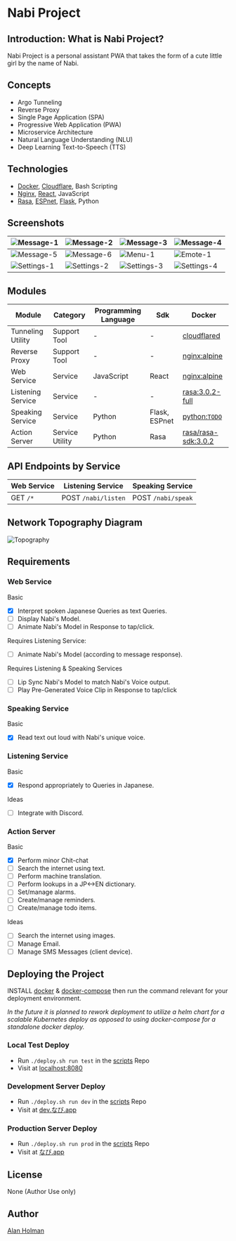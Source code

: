 # Nabi Project

## Introduction: What is Nabi Project?

Nabi Project is a personal assistant PWA that takes the form of a cute little girl by the name of Nabi.

## Concepts

- Argo Tunneling
- Reverse Proxy
- Single Page Application (SPA)
- Progressive Web Application (PWA)
- Microservice Architecture
- Natural Language Understanding (NLU)
- Deep Learning Text-to-Speech (TTS)

## Technologies

- [Docker](https://www.docker.com/), [Cloudflare](https://www.cloudflare.com/), Bash Scripting
- [Nginx](https://www.nginx.com/), [React](https://reactjs.org/), JavaScript
- [Rasa](https://rasa.com/), [ESPnet](https://github.com/espnet/espnet), [Flask](https://flask.palletsprojects.com/en/2.0.x/), Python

## Screenshots

| ![Message-1](docs/Screenshots/Message-1.png) | ![Message-2](docs/Screenshots/Message-2.png) | ![Message-3](docs/Screenshots/Message-3.png) | ![Message-4](docs/Screenshots/Message-4.png) |
|-|-|-|-|
| ![Message-5](docs/Screenshots/Message-5.png) | ![Message-6](docs/Screenshots/Message-6.png) | ![Menu-1](docs/Screenshots/Menu-1.png) | ![Emote-1](docs/Screenshots/Emote-1.png) |
| ![Settings-1](docs/Screenshots/Settings-1.png) | ![Settings-2](docs/Screenshots/Settings-2.png) | ![Settings-3](docs/Screenshots/Settings-3.png) | ![Settings-4](docs/Screenshots/Settings-4.png) |

## Modules

| Module | Category  | Programming Language | Sdk | Docker |
| ------ | --------- | -------------------- | -------- | ------ |
|Tunneling Utility|Support Tool|-|-|[cloudflared](https://hub.docker.com/r/cloudflare/cloudflared)|
|Reverse Proxy|Support Tool|-|-|[nginx:alpine](https://hub.docker.com/_/nginx)|
|Web Service|Service|JavaScript|React|[nginx:alpine](https://hub.docker.com/_/nginx)|
|Listening Service|Service|-|-|[rasa:3.0.2-full](https://hub.docker.com/r/rasa/)|
|Speaking Service|Service|Python|Flask, ESPnet|[python:`TODO`](https://hub.docker.com/_/python/)|
|Action Server|Service Utility|Python|Rasa|[rasa/rasa-sdk:3.0.2](https://hub.docker.com/r/rasa/rasa-sdk)|

## API Endpoints by Service

| Web Service | Listening Service   | Speaking Service   |
| ----------- | ------------------- | ------------------ |
| GET `/*`    | POST `/nabi/listen` | POST `/nabi/speak` |

## Network Topography Diagram

![Topography](docs/Images/Network-Topography.png)

## Requirements

### Web Service

Basic

- [x] Interpret spoken Japanese Queries as text Queries.
- [ ] Display Nabi's Model.
- [ ] Animate Nabi's Model in Response to tap/click.

Requires Listening Service:

- [ ] Animate Nabi's Model (according to message response).

Requires Listening & Speaking Services

- [ ] Lip Sync Nabi's Model to match Nabi's Voice output.
- [ ] Play Pre-Generated Voice Clip in Response to tap/click

### Speaking Service

Basic

- [x] Read text out loud with Nabi's unique voice.

### Listening Service

Basic

- [x] Respond appropriately to Queries in Japanese.

Ideas

- [ ] Integrate with Discord.

### Action Server

Basic

- [x] Perform minor Chit-chat
- [ ] Search the internet using text.
- [ ] Perform machine translation.
- [ ] Perform lookups in a JP<->EN dictionary.
- [ ] Set/manage alarms.
- [ ] Create/manage reminders.
- [ ] Create/manage todo items.

Ideas

- [ ] Search the internet using images.
- [ ] Manage Email.
- [ ] Manage SMS Messages (client device).

## Deploying the Project

INSTALL [docker](https://docs.docker.com/engine/install/) & [docker-compose](https://docs.docker.com/compose/install/) then run the command relevant for your deployment environment.

*In the future it is planned to rework deployment to utilize a helm chart for a scalable Kubernetes deploy as opposed to using docker-compose for a standalone docker deploy.*

### Local Test Deploy

- Run `./deploy.sh run test` in the [scripts](https://github.com/Nabi-Project/scripts) Repo
- Visit at [localhost:8080](http://localhost:8080)

### Development Server Deploy

- Run `./deploy.sh run dev` in the [scripts](https://github.com/Nabi-Project/scripts) Repo
- Visit at [dev.なび.app](https://dev.なび.app)

### Production Server Deploy

- Run `./deploy.sh run prod` in the [scripts](https://github.com/Nabi-Project/scripts) Repo
- Visit at [なび.app](https://なび.app)

## License

None (Author Use only)

## Author

[Alan Holman](mailto:alan@shuruni.dev)
